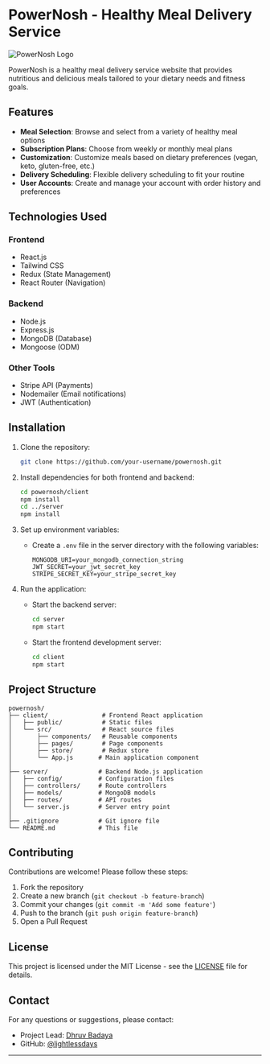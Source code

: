 # PowerNosh - Healthy Meal Delivery Service

![PowerNosh Logo](https://via.placeholder.com/150x50?text=PowerNosh+Logo)

PowerNosh is a healthy meal delivery service website that provides nutritious and delicious meals tailored to your dietary needs and fitness goals.

## Features

- **Meal Selection**: Browse and select from a variety of healthy meal options
- **Subscription Plans**: Choose from weekly or monthly meal plans
- **Customization**: Customize meals based on dietary preferences (vegan, keto, gluten-free, etc.)
- **Delivery Scheduling**: Flexible delivery scheduling to fit your routine
- **User Accounts**: Create and manage your account with order history and preferences

## Technologies Used

### Frontend
- React.js
- Tailwind CSS
- Redux (State Management)
- React Router (Navigation)

### Backend
- Node.js
- Express.js
- MongoDB (Database)
- Mongoose (ODM)

### Other Tools
- Stripe API (Payments)
- Nodemailer (Email notifications)
- JWT (Authentication)

## Installation

1. Clone the repository:
   ```bash
   git clone https://github.com/your-username/powernosh.git
   ```

2. Install dependencies for both frontend and backend:
   ```bash
   cd powernosh/client
   npm install
   cd ../server
   npm install
   ```

3. Set up environment variables:
   - Create a `.env` file in the server directory with the following variables:
     ```
     MONGODB_URI=your_mongodb_connection_string
     JWT_SECRET=your_jwt_secret_key
     STRIPE_SECRET_KEY=your_stripe_secret_key
     ```

4. Run the application:
   - Start the backend server:
     ```bash
     cd server
     npm start
     ```
   - Start the frontend development server:
     ```bash
     cd client
     npm start
     ```

## Project Structure

```
powernosh/
├── client/               # Frontend React application
│   ├── public/           # Static files
│   └── src/              # React source files
│       ├── components/   # Reusable components
│       ├── pages/        # Page components
│       ├── store/        # Redux store
│       └── App.js       # Main application component
│
├── server/              # Backend Node.js application
│   ├── config/          # Configuration files
│   ├── controllers/     # Route controllers
│   ├── models/          # MongoDB models
│   ├── routes/          # API routes
│   └── server.js        # Server entry point
│
├── .gitignore           # Git ignore file
└── README.md            # This file
```

## Contributing

Contributions are welcome! Please follow these steps:

1. Fork the repository
2. Create a new branch (`git checkout -b feature-branch`)
3. Commit your changes (`git commit -m 'Add some feature'`)
4. Push to the branch (`git push origin feature-branch`)
5. Open a Pull Request

## License

This project is licensed under the MIT License - see the [LICENSE](LICENSE) file for details.

## Contact

For any questions or suggestions, please contact:

- Project Lead: [Dhruv Badaya](mailto:mail@dhruvvv.com)
- GitHub: [@lightlessdays](https://github.com/lightlessdays)

---


